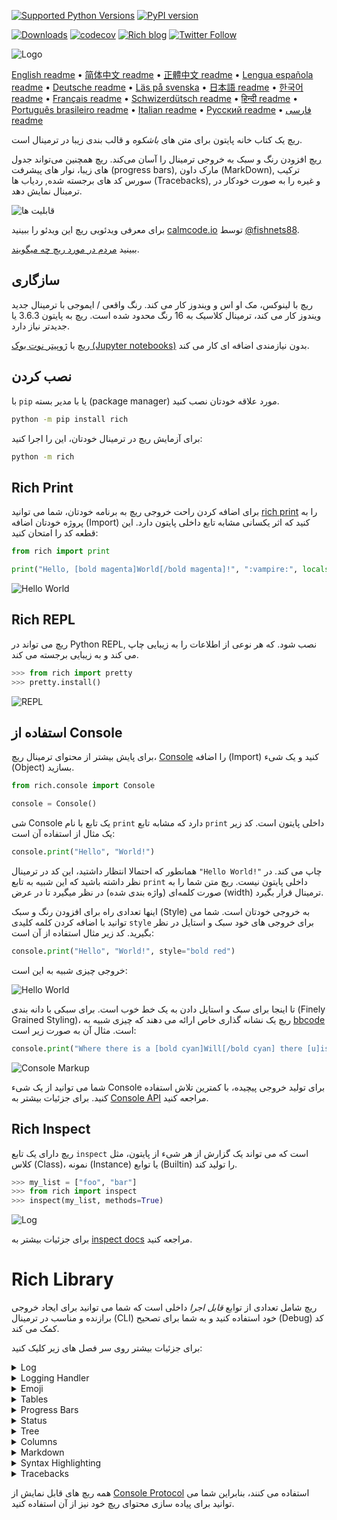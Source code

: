 [![Supported Python Versions](https://img.shields.io/pypi/pyversions/rich/10.11.0)](https://pypi.org/project/rich/) [![PyPI version](https://badge.fury.io/py/rich.svg)](https://badge.fury.io/py/rich)

[![Downloads](https://pepy.tech/badge/rich/month)](https://pepy.tech/project/rich)
[![codecov](https://img.shields.io/codecov/c/github/Textualize/rich?label=codecov&logo=codecov)](https://codecov.io/gh/willmcgugan/rich)
[![Rich blog](https://img.shields.io/badge/blog-rich%20news-yellowgreen)](https://www.willmcgugan.com/tag/rich/)
[![Twitter Follow](https://img.shields.io/twitter/follow/willmcgugan.svg?style=social)](https://twitter.com/willmcgugan)

![Logo](https://github.com/willmcgugan/rich/raw/master/imgs/logo.svg)

[English readme](https://github.com/willmcgugan/rich/blob/master/README.md)
 • [简体中文 readme](https://github.com/willmcgugan/rich/blob/master/README.cn.md)
 • [正體中文 readme](https://github.com/willmcgugan/rich/blob/master/README.zh-tw.md)
 • [Lengua española readme](https://github.com/willmcgugan/rich/blob/master/README.es.md)
 • [Deutsche readme](https://github.com/willmcgugan/rich/blob/master/README.de.md)
 • [Läs på svenska](https://github.com/willmcgugan/rich/blob/master/README.sv.md)
 • [日本語 readme](https://github.com/willmcgugan/rich/blob/master/README.ja.md)
 • [한국어 readme](https://github.com/willmcgugan/rich/blob/master/README.kr.md)
 • [Français readme](https://github.com/willmcgugan/rich/blob/master/README.fr.md)
 • [Schwizerdütsch readme](https://github.com/willmcgugan/rich/blob/master/README.de-ch.md)
 • [हिन्दी readme](https://github.com/willmcgugan/rich/blob/master/README.hi.md)
 • [Português brasileiro readme](https://github.com/willmcgugan/rich/blob/master/README.pt-br.md)
 • [Italian readme](https://github.com/willmcgugan/rich/blob/master/README.it.md)
 • [Русский readme](https://github.com/willmcgugan/rich/blob/master/README.ru.md)
 • [فارسی readme](https://github.com/willmcgugan/rich/blob/master/README.fa.md)

ریچ یک کتاب خانه پایتون برای متن های _باشکوه_ و قالب بندی زیبا در ترمینال است.

[ریچ](https://rich.readthedocs.io/en/latest/) افزودن رنگ و سبک به خروجی ترمینال را آسان می‌کند.
ریچ همچنین می‌تواند جدول های زیبا، نوار های پیشرفت
(progress bars),
مارک داون
(MarkDown),
ترکیب سورس کد های برجسته شده,
ردیاب ها
(Tracebacks),
و غیره را به صورت خودکار در ترمینال نمایش دهد.


![قابلیت ها](https://github.com/willmcgugan/rich/raw/master/imgs/features.png)

برای معرفی ویدئویی ریچ این ویدئو را ببینید [calmcode.io](https://calmcode.io/rich/introduction.html) توسط [@fishnets88](https://twitter.com/fishnets88).

ببینید [مردم در مورد ریچ چه میگویند](https://www.willmcgugan.com/blog/pages/post/rich-tweets/).

## سازگاری

ریچ با لینوکس، مک او اس و ویندوز کار می کند.
رنگ واقعی / ایموجی با ترمینال جدید ویندوز کار می کند، ترمینال کلاسیک به 16 رنگ محدود شده است.
ریچ به پایتون
3.6.3
یا جدیدتر نیاز دارد.

ریچ با  [ژوپیتر نوت بوک (Jupyter notebooks)](https://jupyter.org/)
بدون نیازمندی اضافه ای کار می کند.

## نصب کردن

با `pip`
یا با مدیر بسته (package manager)
مورد علاقه خودتان نصب کنید.

```sh
python -m pip install rich
```

برای آزمایش ریچ در ترمینال خودتان، این را اجرا کنید:

```sh
python -m rich
```

## Rich Print

برای اضافه کردن راحت خروجی ریچ به برنامه خودتان، شما می توانید 
[rich print](https://rich.readthedocs.io/en/latest/introduction.html#quick-start)
را به پروژه خودتان اضافه
(Import)
کنید که اثر یکسانی مشابه تابع داخلی پایتون دارد. 
این قطعه کد را امتحان کنید:

```python
from rich import print

print("Hello, [bold magenta]World[/bold magenta]!", ":vampire:", locals())
```

![Hello World](https://github.com/willmcgugan/rich/raw/master/imgs/print.png)

## Rich REPL

ریچ می تواند در Python REPL,
نصب شود.
که هر نوعی از اطلاعات را به زیبایی چاپ می کند و به زیبایی برجسته می کند.

```python
>>> from rich import pretty
>>> pretty.install()
```

![REPL](https://github.com/willmcgugan/rich/raw/master/imgs/repl.png)

## استفاده از Console

برای پایش بیشتر از محتوای ترمینال ریچ،
[Console](https://rich.readthedocs.io/en/latest/reference/console.html#rich.console.Console)
را اضافه (Import)
کنید و یک شیء (Object) بسازید.

```python
from rich.console import Console

console = Console()
```

شی Console
یک تابع با نام `print`
دارد که مشابه تابع `print`
داخلی پایتون است.
کد زیر یک مثال از استفاده آن است:

```python
console.print("Hello", "World!")
```

همانطور که احتمالا انتظار داشتید، این کد در ترمینال
`"Hello World!"`
چاپ می کند.
در نظر داشته باشید که این شبیه به تابع
`print`
داخلی پایتون نیست.
ریچ متن شما را به صورت کلمه‌ای
(واژه بندی شده)
در نظر میگیرد تا در عرض
(width)
ترمینال قرار بگیرد.

اینها تعدادی راه برای افزودن رنگ و سبک (Style)
به خروجی خودتان است.
شما می توانید با اضافه کردن کلمه کلیدی
`style`
برای خروجی های خود سبک و استایل در نظر بگیرید.
کد زیر مثال استفاده از آن است:

```python
console.print("Hello", "World!", style="bold red")
```

خروجی چیزی شبیه به این است:

![Hello World](https://github.com/willmcgugan/rich/raw/master/imgs/hello_world.png)

تا اینجا برای سبک و استایل دادن به یک خط خوب است. برای سبکی با دانه بندی (Finely Grained Styling)، ریچ یک نشانه گذاری خاص ارائه می دهند که چیزی شبیه به [bbcode](https://en.wikipedia.org/wiki/BBCode) است. مثال آن به صورت زیر است:

```python
console.print("Where there is a [bold cyan]Will[/bold cyan] there [u]is[/u] a [i]way[/i].")
```

![Console Markup](https://github.com/willmcgugan/rich/raw/master/imgs/where_there_is_a_will.png)

شما می توانید از یک شیء Console برای تولید خروجی پیچیده، با کمترین تلاش استفاده کنید. برای جزئیات بیشتر به  [Console API](https://rich.readthedocs.io/en/latest/console.html)  مراجعه کنید.

## Rich Inspect

ریچ دارای یک تابع `inspect` است که می تواند یک گزارش از هر شیء از پایتون، مثل کلاس (Class)، نمونه (Instance) یا توابع (Builtin) را تولید کند.

```python
>>> my_list = ["foo", "bar"]
>>> from rich import inspect
>>> inspect(my_list, methods=True)
```

![Log](https://github.com/willmcgugan/rich/raw/master/imgs/inspect.png)

برای جزئیات بیشتر به [inspect docs](https://rich.readthedocs.io/en/latest/reference/init.html#rich.inspect) مراجعه کنید.

# Rich Library

ریچ شامل تعدادی از توابع _قابل اجرا_ داخلی است که شما می توانید برای ایجاد خروجی برازنده و مناسب در ترمینال (CLI) خود استفاده کنید و به شما برای تصحیح (Debug) کد کمک می کند.

برای جزئیات بیشتر روی سر فصل های زیر کلیک کنید:

<details>
<summary>Log</summary>

شیء Console دارای یک تابع `()log` است که رفتاری مشابه `()print` دارد، اما همچنین یک ستون برای نمایش زمان، فایل مربوطه و شماره خطِ کدِ اجرا شده در نظر می گیرد. به صورت پیشفرض، ریچ علائم (syntax) را برای ساختار های پایتون و برای رشته (String)
های repr برجسته می کند. اگر شما یک مجموعه (دیکشنری یا لیست) را چاپ کنید، ریچ به زیبایی آن را در فضای موجود چاپ می کند. مثال زیر نمایش برخی ویژگی های آن است:


```python
from rich.console import Console
console = Console()

test_data = [
    {"jsonrpc": "2.0", "method": "sum", "params": [None, 1, 2, 4, False, True], "id": "1",},
    {"jsonrpc": "2.0", "method": "notify_hello", "params": [7]},
    {"jsonrpc": "2.0", "method": "subtract", "params": [42, 23], "id": "2"},
]

def test_log():
    enabled = False
    context = {
        "foo": "bar",
    }
    movies = ["Deadpool", "Rise of the Skywalker"]
    console.log("Hello from", console, "!")
    console.log(test_data, log_locals=True)


test_log()
```

قطعه کد بالا، خروجی زیر را تولد می کند:

![Log](https://github.com/willmcgugan/rich/raw/master/imgs/log.png)

به متغیر های `log_locals` توجه کنید، جایی که تابع log صدا زده می شود، یک جدول که شامل متغیر های محلی است در خروجی نمایش داده می شود.

تابع log میتواند برای گزارش گیری در ترمینال برای برنامه هایی با اجراهای طولانی مدت، مثل سرور استفاده شود؛ اما همچنین کمک بسیار مناسب و خوبی برای تصحیح (debugging) برخی خطاهاست.

</details>
<details>
<summary>Logging Handler</summary>

همچنین شما می توانید از [Handler class](https://rich.readthedocs.io/en/latest/logging.html) های داخلی برای فرمت دادن و رنگی کردن خروجی از ماژول گزارش پایتون (Python's logging module) استفاده کنید. کد زیر یک مثال از خروجی را نشان می دهد:

![Logging](https://github.com/willmcgugan/rich/raw/master/imgs/logging.png)

</details>

<details>
<summary>Emoji</summary>

برای افزودن یک ایموجی به خروجی ترمینال، اسم آن را بین دو نقطه (colon) قرار دهید. قطعه کد زیر مثال آن است:

```python
>>> console.print(":smiley: :vampire: :pile_of_poo: :thumbs_up: :raccoon:")
😃 🧛 💩 👍 🦝
```

لطفا از این ویژگی خردمندانه و عاقلانه استفاده کنید.

</details>

<details>
<summary>Tables</summary>

ریچ توانایی آن را دارد که [جداول](https://rich.readthedocs.io/en/latest/tables.html) انعطاف پذیری را با کارکتر های یونیکد (unicode) بسازد.

![table movie](https://github.com/willmcgugan/rich/raw/master/imgs/table_movie.gif)

انیمشن بالا با استفاده از [table_movie.py](https://github.com/willmcgugan/rich/blob/master/examples/table_movie.py) در دایرکتوری (پوشه) تست ساخته شده است.

این یک مثال ساده از جدول است:

```python
from rich.console import Console
from rich.table import Table

console = Console()

table = Table(show_header=True, header_style="bold magenta")
table.add_column("Date", style="dim", width=12)
table.add_column("Title")
table.add_column("Production Budget", justify="right")
table.add_column("Box Office", justify="right")
table.add_row(
    "Dec 20, 2019", "Star Wars: The Rise of Skywalker", "$275,000,000", "$375,126,118"
)
table.add_row(
    "May 25, 2018",
    "[red]Solo[/red]: A Star Wars Story",
    "$275,000,000",
    "$393,151,347",
)
table.add_row(
    "Dec 15, 2017",
    "Star Wars Ep. VIII: The Last Jedi",
    "$262,000,000",
    "[bold]$1,332,539,889[/bold]",
)

console.print(table)
```

این کد خروجی زیر را تولید می کند:

![table](https://github.com/willmcgugan/rich/raw/master/imgs/table.png)

توجه داشته باشید که نشانه گذاری کنسول به همان روش  `print()` و `log()` پردازش می شود. در واقع، هر چیزی که توسط Rich قابل رندر است در هدرها / ردیف ها (حتی جداول دیگر) ممکن است گنجانده شود.

کلاس `Table` به اندازه کافی هوشمند است که اندازه ستون ها را متناسب با عرض موجود ترمینال تغییر دهد و متن را در صورت لزوم بسته بندی کند. این همان مثال با ترمینال کوچکتر از جدول بالاست:

![table2](https://github.com/willmcgugan/rich/raw/master/imgs/table2.png)

</details>

<details>
<summary>Progress Bars</summary>

ریچ می تواند چندین نوار پیشرفت ([progress](https://rich.readthedocs.io/en/latest/progress.html)) را بدون ناهماهنگی و اختلال برای پیگیری وظایف طولانی مدت پردازش کند.

برای استفاده اولیه، هر دنباله ای را در تابع `track` بسته بندی کنید و روی نتیجه تکرار کنید. مثال آن به صورت زیر است:

```python
from rich.progress import track

for step in track(range(100)):
    do_step(step)
```

اضافه کردن چندین نوار پیشرفت خیلی سخت نیست. مثال آن که برگرفته از اسناد و داکیومنت میباشد به صورت زیر است:

![progress](https://github.com/willmcgugan/rich/raw/master/imgs/progress.gif)

ستون ها ممکن است به گونه ای پیکربندی شوند که جزئیاتی را که می خواهید نشان دهند. ستون های از پیش تعیین شده شامل درصد کامل شده، اندازه فایل، سرعت فایل و زمان باقی مانده است. در زیر مثال دیگری وجود دارد که دانلود در حال انجام را نشان می دهد:

![progress](https://github.com/willmcgugan/rich/raw/master/imgs/downloader.gif)

برای اینکه خودتان این را امتحان کنید، فایل [examples/downloader.py](https://github.com/willmcgugan/rich/blob/master/examples/downloader.py) را ببینید که می‌تواند چندین لینک URL را به طور همزمان بارگیری کند و پیشرفت را نشان دهد.

</details>

<details>
<summary>Status</summary>

برای موقعیت هایی که محاسبه پیشرفت، دشوار است، می توانید از روش [status](https://rich.readthedocs.io/en/latest/reference/console.html#rich.console.Console.status) استفاده کنید که یک پیام و یک انیمیشن چرخنده (spinner) را نمایش می‌دهد. این انیمیشن شما را از استفاده عادی از کنسول باز نمی دارد. مثال آن به صورت زیر است:

```python
from time import sleep
from rich.console import Console

console = Console()
tasks = [f"task {n}" for n in range(1, 11)]

with console.status("[bold green]Working on tasks...") as status:
    while tasks:
        task = tasks.pop(0)
        sleep(1)
        console.log(f"{task} complete")
```

این کد خروجی زیر را در ترمینال ایجاد می کند.

![status](https://github.com/willmcgugan/rich/raw/master/imgs/status.gif)

در انیمیشن های چرخنده از [cli-spinners](https://www.npmjs.com/package/cli-spinners) استفاده شده است. شما می توانید با تعیین پارامتر `spinner` یک چرخنده را انتخاب کنید. برای مشاهده موارد موجود، دستور زیر را اجرا کنید:

```
python -m rich.spinner
```

دستور بالا خروجی زیر را در ترمینال ایجاد می کند:

![spinners](https://github.com/willmcgugan/rich/raw/master/imgs/spinners.gif)

</details>

<details>
<summary>Tree</summary>

ریچ می تواند یک [tree](https://rich.readthedocs.io/en/latest/tree.html) را با خطوط راهنما نمایش دهد. یک درخت برای نمایش ساختار فایل یا هر داده سلسله مراتبی دیگر مناسب است.

برچسب (labels) های درخت می توانند متن ساده یا هر چیز دیگری که ریچ می تواند نمایش دهد باشد. برای نمایش موارد گفته شده دستور زیر را اجرا کنید:

```
python -m rich.tree
```

این کد خروجی زیر را ایجاد می کند:

![markdown](https://github.com/willmcgugan/rich/raw/master/imgs/tree.png)

مثال [tree.py](https://github.com/willmcgugan/rich/blob/master/examples/tree.py) را برای اسکریپتی ببینید که نمایش درختی از هر دایرکتوری را نمایش می دهد، شبیه به فرمان `tree` در لینوکس است.

</details>

<details>
<summary>Columns</summary>

ریچ می تواند محتوا را به صورت [columns](https://rich.readthedocs.io/en/latest/columns.html) مرتب با عرض مساوی یا بهینه ارائه دهد. مثال زیر یک شبیه سازی بسیار ابتدایی از دستور `ls` در (مک او اس / لینوکس) است که فهرست دایرکتوری را در ستون ها نمایش می دهد:


```python
import os
import sys

from rich import print
from rich.columns import Columns

directory = os.listdir(sys.argv[1])
print(Columns(directory))
```

تصویر زیر خروجی [columns example](https://github.com/willmcgugan/rich/blob/master/examples/columns.py) است که داده های استخراج شده از یک API را در ستون ها نمایش می دهد:

![columns](https://github.com/willmcgugan/rich/raw/master/imgs/columns.png)

</details>

<details>
<summary>Markdown</summary>

ریچ میتواند [markdown](https://rich.readthedocs.io/en/latest/markdown.html) را پردازش کند و کار مناسبی را برای فرمت بندی آن در ترمینال انجام میدهد.

برای پردازش markdown کافی است تا کلاس `Markdown` آنرا فرا خوانی کرده و یک شی از آن را بسازید و متن حاوی markdown  را به آن بدهید. در نهایت آنرا در کنسول و ترمینال چاپ کنید. مثال آن به صورت زیر است:


```python
from rich.console import Console
from rich.markdown import Markdown

console = Console()
with open("README.md") as readme:
    markdown = Markdown(readme.read())
console.print(markdown)
```

خروجی کد بالا چیزی شبیه به تصویر زیر را تولید می کند:

![markdown](https://github.com/willmcgugan/rich/raw/master/imgs/markdown.png)

</details>

<details>
<summary>Syntax Highlighting</summary>

ریچ از کتابخانه [pygments](https://pygments.org/) برای پیاده سازی[syntax highlighting](https://rich.readthedocs.io/en/latest/syntax.html) استفاده می کند. استفاده از آن مشابه پردازش markdown هاست؛ یک شی `Syntax` بسازید و آن را برای کنسول چاپ کنید. مثال آن به صورت زیر است:

```python
from rich.console import Console
from rich.syntax import Syntax

my_code = '''
def iter_first_last(values: Iterable[T]) -> Iterable[Tuple[bool, bool, T]]:
    """Iterate and generate a tuple with a flag for first and last value."""
    iter_values = iter(values)
    try:
        previous_value = next(iter_values)
    except StopIteration:
        return
    first = True
    for value in iter_values:
        yield first, False, previous_value
        first = False
        previous_value = value
    yield first, True, previous_value
'''
syntax = Syntax(my_code, "python", theme="monokai", line_numbers=True)
console = Console()
console.print(syntax)
```

این کد خروجی زیر را ایجاد می کند:

![syntax](https://github.com/willmcgugan/rich/raw/master/imgs/syntax.png)

</details>

<details>
<summary>Tracebacks</summary>

ریچ می تواند [tracebacks](https://rich.readthedocs.io/en/latest/traceback.html) های زیبایی را نمایش دهد که خواندن آن آسان تر است و کد بیشتری را نسبت به `traceback` های استاندارد پایتون نشان می دهد. شما می توانید ریچ را به عنوان کنترل کننده اصلی `tracebacks` تنظیم کنید تا همه استثناهای کشف نشده توسط ریچ ارائه شوند.

در مک او اس به صورت زیر نمایش داده می شود (در لینوکس نیز مشابه این است):

![traceback](https://github.com/willmcgugan/rich/raw/master/imgs/traceback.png)

</details>

همه ریچ های قابل نمایش از
[Console Protocol](https://rich.readthedocs.io/en/latest/protocol.html)
استفاده می کنند،
بنابراین شما می توانید برای پیاده سازی محتوای ریچ خود نیز از آن استفاده کنید.